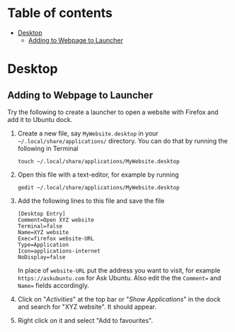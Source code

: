 Table of contents
=================

<!--ts-->
  * [Desktop](#desktop)
    * [Adding to Webpage to Launcher](#desktopLauncher)
  
<!--ts-->
 
 
 
 
 Desktop
============
Adding to Webpage to Launcher
-----
<p>Try the following to create a launcher to open a website with Firefox and add it to Ubuntu dock.</p>

<ol>
<li><p>Create a new file, say <code>MyWebsite.desktop</code> in your <code>~/.local/share/applications/</code> directory. You can do that by running the following in Terminal </p>

<pre><code>touch ~/.local/share/applications/MyWebsite.desktop
</code></pre></li>
<li><p>Open this file with a text-editor, for example by running </p>

<pre><code>gedit ~/.local/share/applications/MyWebsite.desktop
</code></pre></li>
<li><p>Add the following lines to this file and save the file </p>

<pre><code>[Desktop Entry]
Comment=Open XYZ website
Terminal=false
Name=XYZ website
Exec=firefox website-URL
Type=Application
Icon=applications-internet
NoDisplay=false
</code></pre>

<p>In place of <code>website-URL</code> put the address you want to visit, for example <code>https://askubuntu.com</code> for Ask Ubuntu. Also edit the the <code>Comment=</code> and <code>Name=</code> fields accordingly.</p></li>
<li><p>Click on "<em>Activities</em>" at the top bar or "<em>Show Applications</em>" in the dock and search for "XYZ website". It should appear.</p></li>
<li><p>Right click on it and select "Add to favourites". </p></li>
</ol>
    </div>

